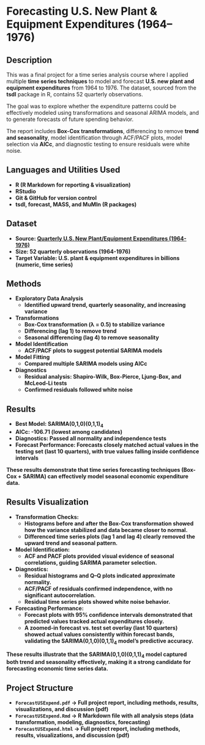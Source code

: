 <h1>Forecasting U.S. New Plant & Equipment Expenditures (1964–1976)</h1>

<h2>Description</h2>
This was a final project for a time series analysis course where I applied multiple <b>time series techniques</b> to model and forecast <b>U.S. new plant and equipment expenditures</b> from 1964 to 1976. The dataset, sourced from the <b>tsdl</b> package in R, contains 52 quarterly observations.

The goal was to explore whether the expenditure patterns could be effectively modeled using transformations and seasonal ARIMA models, and to generate forecasts of future spending behavior.

The report includes <b>Box-Cox transformations</b>, differencing to remove <b>trend and seasonality</b>, model identification through ACF/PACF plots, model selection via <b>AICc</b>, and diagnostic testing to ensure residuals were white noise.
<br />


<h2>Languages and Utilities Used</h2>

- <b>R (R Markdown for reporting & visualization)</b>
- <b>RStudio</b>
- <b>Git & GitHub for version control</b>
- <b><b>tsdl</b>, <b>forecast</b>, <b>MASS</b>, and <b>MuMIn</b> (R packages)

<h2>Dataset</h2>

- <b>Source:</b> [Quarterly U.S. New Plant/Equipment Expenditures (1964-1976)](https://github.com/FinYang/tsdl)
- <b>Size:</b> 52 quarterly observations (1964-1976)
- <b>Target Variable:</b> U.S. plant & equipment expenditures in billions (numeric, time series)

<h2>Methods</h2>

- <b>Exploratory Data Analysis</b>
  - Identified upward trend, quarterly seasonality, and increasing variance
- <b>Transformations</b>
  - Box-Cox transformation (λ = 0.5) to stabilize variance
  - Differencing (lag 1) to remove trend
  - Seasonal differencing (lag 4) to remove seasonality
- <b>Model Identification</b>
  - ACF/PACF plots to suggest potential SARIMA models
- <b>Model Fitting</b>
  - Compared multiple SARIMA models using <b>AICc</b>
- <b>Diagnostics</b>
  - Residual analysis: Shapiro-Wilk, Box-Pierce, Ljung-Box, and McLeod-Li tests
  - Confirmed residuals followed white noise
 
<h2>Results</h2>

- <b>Best Model:</b> SARIMA(0,1,0)(0,1,1)<sub>4</sub>
- <b>AICc:</b> -106.71 (lowest among candidates)
- <b>Diagnostics:</b> Passed all normality and independence tests
- <b>Forecast Performance:</b> Forecasts closely matched actual values in the testing set (last 10 quarters), with true values falling inside confidence intervals

These results demonstrate that <b>time series forecasting techniques (Box-Cox + SARIMA) can effectively model seasonal economic expenditure data</b>.

<h2>Results Visualization</h2>

- <b>Transformation Checks:</b>
  - Histograms before and after the Box-Cox transformation showed how the variance stabilized and data became closer to normal.
  - Differenced time series plots (lag 1 and lag 4) clearly removed the upward trend and seasonal pattern.
- <b>Model Identification:</b>
  - ACF and PACF plots provided visual evidence of seasonal correlations, guiding SARIMA parameter selection.
- <b>Diagnostics:</b>
  - Residual histograms and Q–Q plots indicated approximate normality.
  - ACF/PACF of residuals confirmed independence, with no significant autocorrelation.
  - Residual time series plots showed white noise behavior.
 - <b>Forecasting Performance:</b>
   - Forecast plots with 95% confidence intervals demonstrated that predicted values tracked actual expenditures closely.
   - A zoomed-in forecast vs. test set overlay (last 10 quarters) showed actual values consistently within forecast bands, validating the SARIMA(0,1,0)(0,1,1)<sub>4</sub> model’s predictive accuracy.

These results illustrate that the <b>SARIMA(0,1,0)(0,1,1)<sub>4</sub> model captured both trend and seasonality effectively</b>, making it a strong candidate for forecasting economic time series data.

<h2>Project Structure</h2>

- <b>`ForecastUSExpend.pdf`</b> → Full project report, including methods, results, visualizations, and discussion (pdf)
- <b>`ForecastUSExpend.Rmd`</b> → R Markdown file with all analysis steps (data transformation, modeling, diagnostics, forecasting)
- <b>`ForecastUSExpend.html`</b> → Full project report, including methods, results, visualizations, and discussion (pdf)
 
<!--
 ```diff
- text in red
+ text in green
! text in orange
# text in gray
